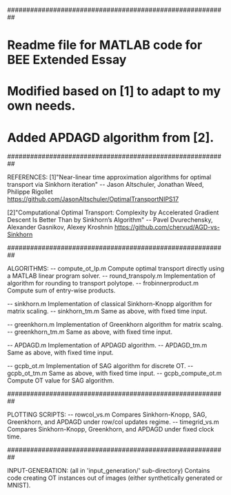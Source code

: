 ##########################################################
# Readme file for MATLAB code for BEE Extended Essay
# Modified based on [1] to adapt to my own needs. 
# Added APDAGD algorithm from [2].
##########################################################

REFERENCES:
[1]"Near-linear time approximation algorithms for optimal transport via Sinkhorn iteration"
-- Jason Altschuler, Jonathan Weed, Philippe Rigollet
https://github.com/JasonAltschuler/OptimalTransportNIPS17

[2]"Computational Optimal Transport: Complexity by Accelerated Gradient Descent 
Is Better Than by Sinkhorn’s Algorithm"
-- Pavel Dvurechensky, Alexander Gasnikov, Alexey Kroshnin
https://github.com/chervud/AGD-vs-Sinkhorn

##########################################################

ALGORITHMS:
-- compute_ot_lp.m    Compute optimal transport directly using a MATLAB linear program solver.
-- round_transpoly.m  Implementation of algorithm for rounding to transport polytope. 
-- frobinnerproduct.m Compute sum of entry-wise products.

-- sinkhorn.m         Implementation of classical Sinkhorn-Knopp algorithm for matrix scaling.
-- sinkhorn_tm.m      Same as above, with fixed time input.

-- greenkhorn.m       Implementation of Greenkhorn algorithm for matrix scalng.
-- greenkhorn_tm.m    Same as above, with fixed time input.

-- APDAGD.m           Implementation of APDAGD algorithm.
-- APDAGD_tm.m        Same as above, with fixed time input.

-- gcpb_ot.m          Implementation of SAG algorithm for discrete OT.
-- gcpb_ot_tm.m       Same as above, with fixed time input.
-- gcpb_compute_ot.m  Compute OT value for SAG algorithm.

##########################################################

PLOTTING SCRIPTS:
-- rowcol_vs.m        Compares Sinkhorn-Knopp, SAG, Greenkhorn, and APDAGD under row/col updates regime.
-- timegrid_vs.m      Compares Sinkhorn-Knopp, Greenkhorn, and APDAGD under fixed clock time.

##########################################################

INPUT-GENERATION: 
(all in 'input_generation/' sub-directory)
Contains code creating OT instances out of images (either synthetically generated or MNIST).
